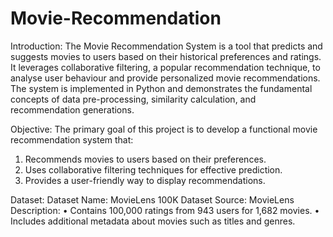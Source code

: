 # Movie-Recommendation

Introduction:
The Movie Recommendation System is a tool that predicts and suggests movies to users based on their historical preferences and ratings. It leverages collaborative filtering, a popular recommendation technique, to analyse user behaviour and provide personalized movie recommendations. The system is implemented in Python and demonstrates the fundamental concepts of data pre-processing, similarity calculation, and recommendation generations.

Objective:
The primary goal of this project is to develop a functional movie recommendation system that:
1.	Recommends movies to users based on their preferences.
2.	Uses collaborative filtering techniques for effective prediction.
3.	Provides a user-friendly way to display recommendations.
   
Dataset:
Dataset Name: MovieLens 100K Dataset
Source: MovieLens
Description:
•	Contains 100,000 ratings from 943 users for 1,682 movies.
•	Includes additional metadata about movies such as titles and genres.
